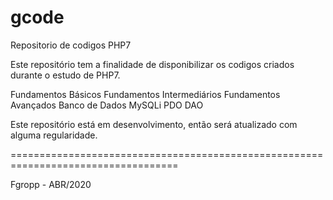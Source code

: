 # gcode

Repositorio de codigos PHP7

Este repositório tem a finalidade de disponibilizar os codigos criados durante o estudo de PHP7.

Fundamentos Básicos
Fundamentos Intermediários
Fundamentos Avançados
Banco de Dados
    MySQLi
    PDO
    DAO

Este repositório está em desenvolvimento, então será atualizado com alguma regularidade.

===================================================================================

Fgropp - ABR/2020
